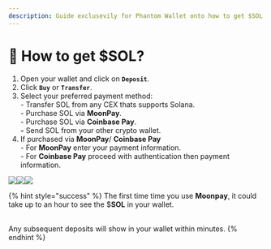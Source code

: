 ```yaml
---
description: Guide exclusevily for Phantom Wallet onto how to get $SOL.
---
```


# 📲 How to get $SOL?

1. Open your wallet and click on **`Deposit`**.
2. Click **`Buy`** or **`Transfer`**.
3. Select your preferred payment method: \
   \- Transfer SOL from any CEX thats supports Solana.\
   \- Purchase SOL via **MoonPay**.\
   \- Purchase SOL via **Coinbase Pay**.\
   **-** Send SOL from your other crypto wallet.
4. If purchased via **MoonPay**/ **Coinbase Pay**\
   \- For **MoonPay** enter your payment information. \
   \- For **Coinbase Pay** proceed with authentication then payment information.

<img src="https://i.imgur.com/XwejRje.png" alt="" data-size="original">![](https://i.imgur.com/BoYJd2s.png)![](../../.gitbook/assets/Screenshot\_882.png)![](../../.gitbook/assets/Screenshot\_881.png)

{% hint style="success" %}
The first time time you use **Moonpay**, it could take up to an hour to see the $**SOL** in your wallet.

\
Any subsequent deposits will show in your wallet within minutes.
{% endhint %}

